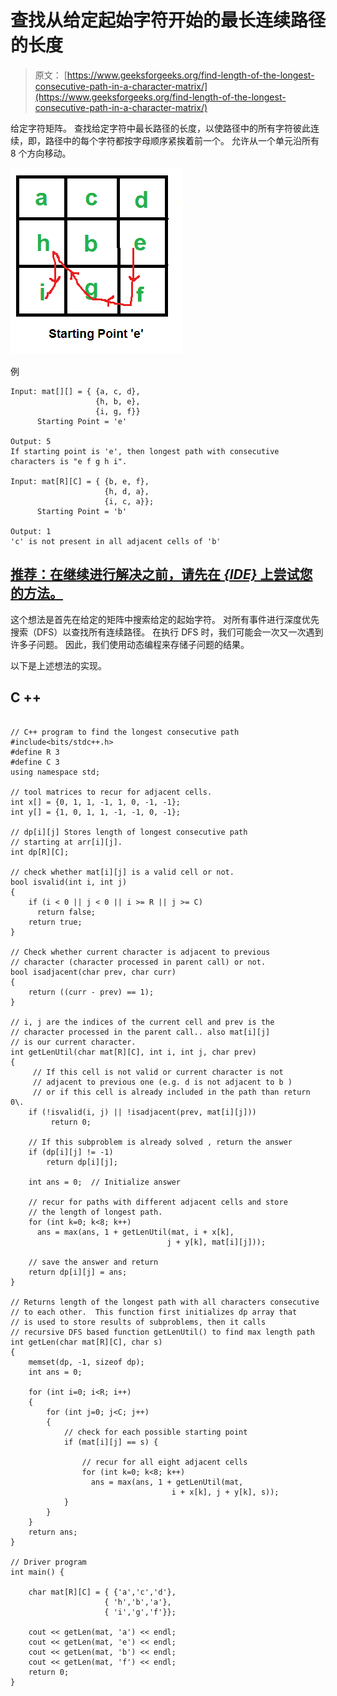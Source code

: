 # 查找从给定起始字符开始的最长连续路径的长度

> 原文： [https://www.geeksforgeeks.org/find-length-of-the-longest-consecutive-path-in-a-character-matrix/](https://www.geeksforgeeks.org/find-length-of-the-longest-consecutive-path-in-a-character-matrix/)

给定字符矩阵。 查找给定字符中最长路径的长度，以使路径中的所有字符彼此连续，即，路径中的每个字符都按字母顺序紧挨着前一个。 允许从一个单元沿所有 8 个方向移动。

[![matrix](img/f4ded9b86ece36ca43c85776ad472527.png)](https://media.geeksforgeeks.org/wp-content/cdn-uploads/matrix.png)

例

```
Input: mat[][] = { {a, c, d},
                   {h, b, e},
                   {i, g, f}}
      Starting Point = 'e'

Output: 5
If starting point is 'e', then longest path with consecutive 
characters is "e f g h i".

Input: mat[R][C] = { {b, e, f},
                     {h, d, a},
                     {i, c, a}};
      Starting Point = 'b'

Output: 1
'c' is not present in all adjacent cells of 'b'

```

## [推荐：在继续进行解决之前，请先在 ***<u>{IDE}</u>*** 上尝试您的方法。](https://ide.geeksforgeeks.org/)

这个想法是首先在给定的矩阵中搜索给定的起始字符。 对所有事件进行深度优先搜索（DFS）以查找所有连续路径。 在执行 DFS 时，我们可能会一次又一次遇到许多子问题。 因此，我们使用动态编程来存储子问题的结果。

以下是上述想法的实现。

## C ++

```

// C++ program to find the longest consecutive path 
#include<bits/stdc++.h> 
#define R 3 
#define C 3 
using namespace std; 

// tool matrices to recur for adjacent cells. 
int x[] = {0, 1, 1, -1, 1, 0, -1, -1}; 
int y[] = {1, 0, 1, 1, -1, -1, 0, -1}; 

// dp[i][j] Stores length of longest consecutive path 
// starting at arr[i][j]. 
int dp[R][C]; 

// check whether mat[i][j] is a valid cell or not. 
bool isvalid(int i, int j) 
{ 
    if (i < 0 || j < 0 || i >= R || j >= C) 
      return false; 
    return true; 
} 

// Check whether current character is adjacent to previous 
// character (character processed in parent call) or not. 
bool isadjacent(char prev, char curr) 
{ 
    return ((curr - prev) == 1); 
} 

// i, j are the indices of the current cell and prev is the 
// character processed in the parent call.. also mat[i][j] 
// is our current character. 
int getLenUtil(char mat[R][C], int i, int j, char prev) 
{ 
     // If this cell is not valid or current character is not 
     // adjacent to previous one (e.g. d is not adjacent to b ) 
     // or if this cell is already included in the path than return 0\. 
    if (!isvalid(i, j) || !isadjacent(prev, mat[i][j])) 
         return 0; 

    // If this subproblem is already solved , return the answer 
    if (dp[i][j] != -1) 
        return dp[i][j]; 

    int ans = 0;  // Initialize answer 

    // recur for paths with different adjacent cells and store 
    // the length of longest path. 
    for (int k=0; k<8; k++) 
      ans = max(ans, 1 + getLenUtil(mat, i + x[k], 
                                   j + y[k], mat[i][j])); 

    // save the answer and return 
    return dp[i][j] = ans; 
} 

// Returns length of the longest path with all characters consecutive 
// to each other.  This function first initializes dp array that 
// is used to store results of subproblems, then it calls 
// recursive DFS based function getLenUtil() to find max length path 
int getLen(char mat[R][C], char s) 
{ 
    memset(dp, -1, sizeof dp); 
    int ans = 0; 

    for (int i=0; i<R; i++) 
    { 
        for (int j=0; j<C; j++) 
        { 
            // check for each possible starting point 
            if (mat[i][j] == s) { 

                // recur for all eight adjacent cells 
                for (int k=0; k<8; k++) 
                  ans = max(ans, 1 + getLenUtil(mat, 
                                    i + x[k], j + y[k], s)); 
            } 
        } 
    } 
    return ans; 
} 

// Driver program 
int main() { 

    char mat[R][C] = { {'a','c','d'}, 
                     { 'h','b','a'}, 
                     { 'i','g','f'}}; 

    cout << getLen(mat, 'a') << endl; 
    cout << getLen(mat, 'e') << endl; 
    cout << getLen(mat, 'b') << endl; 
    cout << getLen(mat, 'f') << endl; 
    return 0; 
} 

```